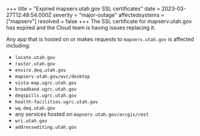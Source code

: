 +++
title = "Expired mapserv.utah.gov SSL certificates"
date = 2023-03-27T12:48:54.000Z
severity = "major-outage"
affectedsystems = ["mapserv"]
resolved = false
+++
The SSL certificate for mapserv.utah.gov has expired and the Cloud team is having issues replacing it.

Any app that is hosted on or makes requests to `mapserv.utah.gov` is affected including:

* `locate.utah.gov`
* `raster.utah.gov`
* `enviro.deq.utah.gov`
* `mapserv.utah.gov/wvc/desktop`
* `vista-map.ugrc.utah.gov`
* `broadband.ugrc.utah.gov`
* `deqspills.ugrc.utah.gov`
* `health-facilities.ugrc.utah.gov`
* `wq.deq.utah.gov`
* any services hosted on `mapserv.utah.gov/arcgis/rest`
* `wri.utah.gov`
* `addressediting.utah.gov`
